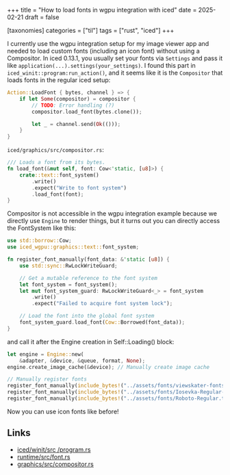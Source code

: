 +++
title = "How to load fonts in wgpu integration with iced"
date = 2025-02-21
draft = false

[taxonomies]
categories = ["til"]
tags = ["rust", "iced"]
+++

I currently use the wgpu integration setup for my image viewer app and needed to load custom fonts (including an icon font) without using a Compositor. In iced 0.13.1, you usually set your fonts via `Settings` and pass it like `application(...).settings(your_settings)`. I found this part in `iced_winit::program:run_action()`, and it seems like it is the `Compositor` that loads fonts in the regular iced setup:
```rust
Action::LoadFont { bytes, channel } => {
    if let Some(compositor) = compositor {
        // TODO: Error handling (?)
        compositor.load_font(bytes.clone());

        let _ = channel.send(Ok(()));
    }
}
```

`iced/graphics/src/compositor.rs`:
```rust
/// Loads a font from its bytes.
fn load_font(&mut self, font: Cow<'static, [u8]>) {
    crate::text::font_system()
        .write()
        .expect("Write to font system")
        .load_font(font);
}
```

Compositor is not accessible in the wgpu integration example because we directly use `Engine` to render things, but it turns out you can directly access the FontSystem like this:
```rust
use std::borrow::Cow;
use iced_wgpu::graphics::text::font_system;

fn register_font_manually(font_data: &'static [u8]) {
    use std::sync::RwLockWriteGuard;

    // Get a mutable reference to the font system
    let font_system = font_system();
    let mut font_system_guard: RwLockWriteGuard<_> = font_system
        .write()
        .expect("Failed to acquire font system lock");

    // Load the font into the global font system
    font_system_guard.load_font(Cow::Borrowed(font_data));
}
```

and call it after the Engine creation in Self::Loading() block:
```rust
let engine = Engine::new(
    &adapter, &device, &queue, format, None);
engine.create_image_cache(&device); // Manually create image cache

// Manually register fonts
register_font_manually(include_bytes!("../assets/fonts/viewskater-fonts.ttf"));
register_font_manually(include_bytes!("../assets/fonts/Iosevka-Regular-ascii.ttf"));
register_font_manually(include_bytes!("../assets/fonts/Roboto-Regular.ttf"));
```
Now you can use icon fonts like before!

## Links
- [iced/winit/src
/program.rs](https://github.com/iced-rs/iced/blob/81ca3d2a223d62fbb48b93dcea5409f6212605fa/winit/src/program.rs#L1536)
- [runtime/src/font.rs](https://github.com/iced-rs/iced/blob/ffc412d6b7f8009c783715c021fc36780f26db36/runtime/src/font.rs#L11)
- [graphics/src/compositor.rs](https://github.com/iced-rs/iced/blob/81ca3d2a223d62fbb48b93dcea5409f6212605fa/graphics/src/compositor.rs#L66)